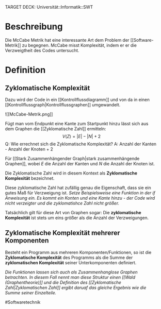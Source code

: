 TARGET DECK: Universität::Informatik::SWT

# Beschreibung
Die McCabe Metrik hat eine interessante Art dem Problem der [[Software-Metrik]] zu begegnen.
McCabe misst Komplexität, indem er er die Verzweigtheit des Codes untersucht.


# Definition
## Zyklomatische Komplexität
Dazu wird der Code in ein [[Kontrollflussdiagramm]] und von da in einen [[Kontrollflussgraph|Kontrollflussgraphen]] umgewandelt.

![[McCabe-Metrik.png]]

Fügt man vom Endpunkt eine Kante zum Startpunkt hinzu lässt sich aus dem Graphen die [[Zyklomatische Zahl]] ermitteln:
$$V(Z) = |E|-|N|+2$$
Q: Wie errechnet sich die Zyklomatische Komplexität?
A: Anzahl der Kanten - Anzahl der Knoten + 2
<!--ID: 1643668651290-->



Für [[Stark Zusammenhängender Graph|stark zusammenhängende Graphen]], wobei $E$ die Anzahl der Kanten und $N$ die Anzahl der Knoten ist.

Die Zyklomatische Zahl wird in diesem Kontext als **Zyklomatische Komplexität** bezeichnet.

Diese zyklomatische Zahl hat zufällig genau die Eigenschaft, dass sie ein gutes Maß für Verzweigung ist.
*Setze Beispielsweise eine Funktion in der if Anweisung ein. Es kommt ein Konten und eine Kante hinzu - der Code wird nicht verzeigter und die zyklomatishce Zahl nicht größer.*

Tatsächlich gilt für diese Art von Graphen sogar: Die **zyklomatische Komplexität** ist stets um eins größer als die Anzahl der Verzweigungen.

## Zyklomatische Komplexität mehrerer Komponenten
Besteht ein Programm aus mehreren Komponenten/Funktionen, so ist die **Zyklomatische Komplexität** des Programms als die Summe der **zyklomatischen Komplexität** seiner Unterkomponenten definiert.

*Die Funktionen lassen sich auch als Zusammenhanglose Graphen betrachten. In diesem Fall nennt man diese Struktur einen [[Wald (Graphentheorie)]] und die Definition des [[Zyklomatische Zahl|Zyklomatischen Zahl]] ergibt daruaf das gleiche Ergebnis wie die Summe seiner Einzelteile.*

#Softwaretechnik 
